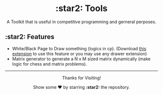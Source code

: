 <h1 align="center"> :star2: Tools </h1>
<p align="center"> A Toolkit that is useful in competitive programming and gerneral perposes.

<h2 align="left"> :star2: Features </h2>
<ul>
   <li>White/Black Page to Draw something (logics in cp). (Download <a href="https://chrome.google.com/webstore/detail/page-marker/jfiihjeimjpkpoaekpdpllpaeichkiod">this extension</a> to use this feature or you may use any drawer extension)</li>
   <li>Matrix generator to generate a N x M sized matrix dynamically (make logic for chess and matrix problems).</li>
</ul>

---

<p align="center">
<p align="center">Thanks for Visiting!</p>
<p align="center">Show some ❤️ by starring <b>:star2:</b> the repository.</p>
</p>

